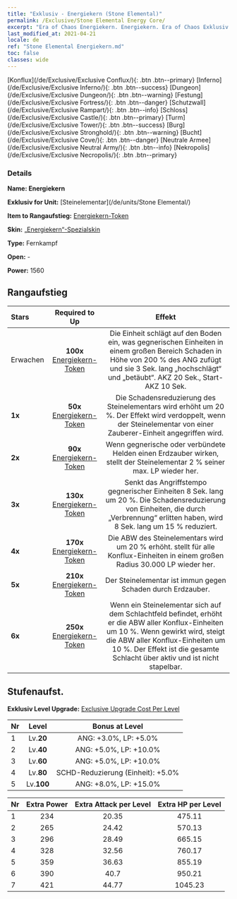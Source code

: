 ```yaml
---
title: "Exklusiv - Energiekern (Stone Elemental)"
permalink: /Exclusive/Stone Elemental Energy Core/
excerpt: "Era of Chaos Energiekern. Energiekern. Era of Chaos Exklusiv Energiekern. Steinelementar Exklusiv."
last_modified_at: 2021-04-21
locale: de
ref: "Stone Elemental Energiekern.md"
toc: false
classes: wide
---
```

 [Konflux](/de/Exclusive/Exclusive Conflux/){: .btn .btn--primary} [Inferno](/de/Exclusive/Exclusive Inferno/){: .btn .btn--success} [Dungeon](/de/Exclusive/Exclusive Dungeon/){: .btn .btn--warning} [Festung](/de/Exclusive/Exclusive Fortress/){: .btn .btn--danger} [Schutzwall](/de/Exclusive/Exclusive Rampart/){: .btn .btn--info} [Schloss](/de/Exclusive/Exclusive Castle/){: .btn .btn--primary} [Turm](/de/Exclusive/Exclusive Tower/){: .btn .btn--success} [Burg](/de/Exclusive/Exclusive Stronghold/){: .btn .btn--warning} [Bucht](/de/Exclusive/Exclusive Cove/){: .btn .btn--danger} [Neutrale Armee](/de/Exclusive/Exclusive Neutral Army/){: .btn .btn--info} [Nekropolis](/de/Exclusive/Exclusive Necropolis/){: .btn .btn--primary} 

### Details
 **Name: Energiekern** 

 **Exklusiv for Unit:** [Steinelementar](/de/units/Stone Elemental/) 

 **Item to Rangaufstieg:** [Energiekern-Token](/de/Items/con_999/)

 **Skin:** [„Energiekern“-Spezialskin](/de/Items/con_667/)

 **Type:** Fernkampf

 **Open:** -

 **Power:** 1560

## Rangaufstieg

  |     Stars    |  Required to Up | Effekt |
  |:-------------|:---------------:|:---------------:|
  |  Erwachen  | **100x** [Energiekern-Token](/de/Items/con_999/) | <Felsenschlag> Die Einheit schlägt auf den Boden ein, was gegnerischen Einheiten in einem großen Bereich Schaden in Höhe von 200 % des ANG zufügt und sie 3 Sek. lang „hochschlägt“ und „betäubt“. AKZ 20 Sek., Start-AKZ 10 Sek. |
  | **1x** <i class="fas fa-star"/> | **50x** [Energiekern-Token](/de/Items/con_999/) | Die Schadensreduzierung des Steinelementars wird erhöht um 20 %. Der Effekt wird verdoppelt, wenn der Steinelementar von einer Zauberer-Einheit angegriffen wird. |
  | **2x** <i class="fas fa-star"/> | **90x** [Energiekern-Token](/de/Items/con_999/) | <Lehm> Wenn gegnerische oder verbündete Helden einen Erdzauber wirken, stellt der Steinelementar 2 % seiner max. LP wieder her. |
  | **3x** <i class="fas fa-star"/> | **130x** [Energiekern-Token](/de/Items/con_999/) | <Felsenschlag> Senkt das Angriffstempo gegnerischer Einheiten 8 Sek. lang um 20 %. Die Schadensreduzierung von Einheiten, die durch <Flammentrio> „Verbrennung“ erlitten haben, wird 8 Sek. lang um 15 % reduziert. |
  | **4x** <i class="fas fa-star"/> | **170x** [Energiekern-Token](/de/Items/con_999/) | Die ABW des Steinelementars wird um 20 % erhöht. <Lehm> stellt für alle Konflux-Einheiten in einem großen Radius 30.000 LP wieder her. |
  | **5x** <i class="fas fa-star"/> | **210x** [Energiekern-Token](/de/Items/con_999/) | Der Steinelementar ist immun gegen Schaden durch Erdzauber. |
  | **6x** <i class="fas fa-star"/> | **250x** [Energiekern-Token](/de/Items/con_999/) | <Elementar-Resonanz> Wenn ein Steinelementar sich auf dem Schlachtfeld befindet, erhöht er die ABW aller Konflux-Einheiten um 10 %. Wenn <Felsenschlag> gewirkt wird, steigt die ABW aller Konflux-Einheiten um 10 %. Der Effekt ist die gesamte Schlacht über aktiv und ist nicht stapelbar. |


## Stufenaufst.
 **Exklusiv Level Upgrade:** [Exclusive Upgrade Cost Per Level](/Exclusive/ExclusiveUpgradeCostPerLevel/)

  |  Nr  |   Level  | Bonus at Level |
  |:-----|:--------:|:--------------:|
  | 1 | Lv.**20** | ANG: +3.0%, LP: +5.0% |
  | 2 | Lv.**40** | ANG: +5.0%, LP: +10.0% |
  | 3 | Lv.**60** | ANG: +5.0%, LP: +10.0% |
  | 4 | Lv.**80** | SCHD-Reduzierung (Einheit): +5.0% |
  | 5 | Lv.**100** | ANG: +8.0%, LP: +15.0% |


  |  Nr  |  Extra Power | Extra Attack per Level | Extra HP per Level |
  |:-----|:--------:|:--------:|:--------:|
  | 1 | 234 | 20.35 | 475.11 |
  | 2 | 265 | 24.42 | 570.13 |
  | 3 | 296 | 28.49 | 665.15 |
  | 4 | 328 | 32.56 | 760.17 |
  | 5 | 359 | 36.63 | 855.19 |
  | 6 | 390 | 40.7 | 950.21 |
  | 7 | 421 | 44.77 | 1045.23 |


